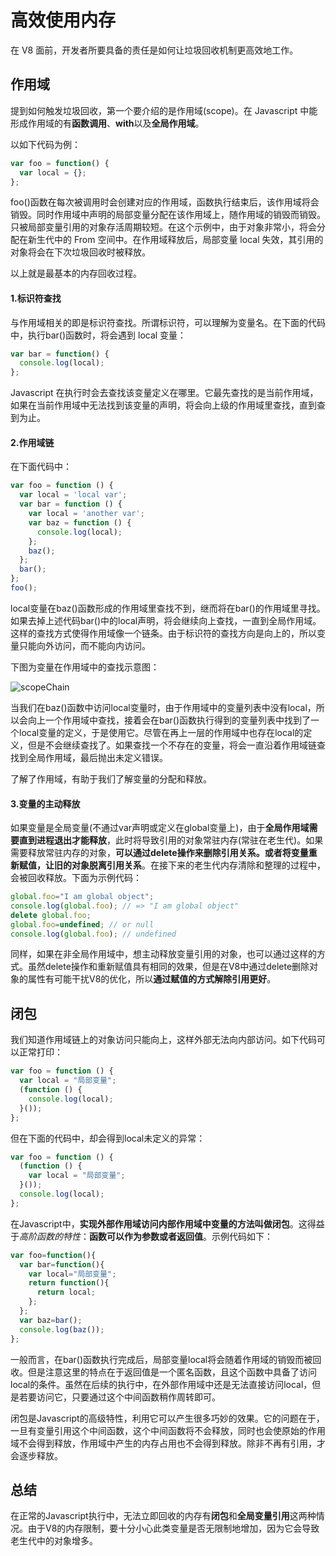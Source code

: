# 高效使用内存

在 V8 面前，开发者所要具备的责任是如何让垃圾回收机制更高效地工作。

## 作用域

提到如何触发垃圾回收，第一个要介绍的是作用域(scope)。在 Javascript 中能形成作用域的有**函数调用**、**with**以及**全局作用域**。

以如下代码为例：

```javascript
var foo = function() {
  var local = {};
};
```

foo()函数在每次被调用时会创建对应的作用域，函数执行结束后，该作用域将会销毁。同时作用域中声明的局部变量分配在该作用域上，随作用域的销毁而销毁。只被局部变量引用的对象存活周期较短。在这个示例中，由于对象非常小，将会分配在新生代中的 From 空间中。在作用域释放后，局部变量 local 失效，其引用的对象将会在下次垃圾回收时被释放。

以上就是最基本的内存回收过程。

#### 1.标识符查找

与作用域相关的即是标识符查找。所谓标识符，可以理解为变量名。在下面的代码中，执行bar()函数时，将会遇到 local 变量：

```javascript
var bar = function() {
  console.log(local);
};
```

Javascript 在执行时会去查找该变量定义在哪里。它最先查找的是当前作用域，如果在当前作用域中无法找到该变量的声明，将会向上级的作用域里查找，直到查到为止。

#### 2.作用域链

在下面代码中：

```javascript
var foo = function () {
  var local = 'local var';
  var bar = function () {
    var local = 'another var';
    var baz = function () {
      console.log(local);
    };
    baz();
  };
  bar();
};
foo();
```
local变量在baz()函数形成的作用域里查找不到，继而将在bar()的作用域里寻找。如果去掉上述代码bar()中的local声明，将会继续向上查找，一直到全局作用域。这样的查找方式使得作用域像一个链条。由于标识符的查找方向是向上的，所以变量只能向外访问，而不能向内访问。

下图为变量在作用域中的查找示意图：

![scopeChain](/v8-memory-mechanism/expand/scopeChain.png)

当我们在baz()函数中访问local变量时，由于作用域中的变量列表中没有local，所以会向上一个作用域中查找，接着会在bar()函数执行得到的变量列表中找到了一个local变量的定义，于是使用它。尽管在再上一层的作用域中也存在local的定义，但是不会继续查找了。如果查找一个不存在的变量，将会一直沿着作用域链查找到全局作用域，最后抛出未定义错误。

了解了作用域，有助于我们了解变量的分配和释放。

#### 3.变量的主动释放

如果变量是全局变量(不通过var声明或定义在global变量上)，由于**全局作用域需要直到进程退出才能释放**，此时将导致引用的对象常驻内存(常驻在老生代)。如果需要释放常驻内存的对象，**可以通过delete操作来删除引用关系。或者将变量重新赋值，让旧的对象脱离引用关系**。在接下来的老生代内存清除和整理的过程中，会被回收释放。下面为示例代码：

```javascript
global.foo="I am global object";
console.log(global.foo); // => "I am global object"
delete global.foo;
global.foo=undefined; // or null
console.log(global.foo); // undefined
```
同样，如果在非全局作用域中，想主动释放变量引用的对象，也可以通过这样的方式。虽然delete操作和重新赋值具有相同的效果，但是在V8中通过delete删除对象的属性有可能干扰V8的优化，所以**通过赋值的方式解除引用更好**。


## 闭包

我们知道作用域链上的对象访问只能向上，这样外部无法向内部访问。如下代码可以正常打印：

```javascript
var foo = function () {
  var local = "局部变量";
  (function () {
    console.log(local);
  }());
};
```
但在下面的代码中，却会得到local未定义的异常：

```javascript
var foo = function () {
  (function () {
    var local = "局部变量";
  }());
  console.log(local);
};
```
在Javascript中，**实现外部作用域访问内部作用域中变量的方法叫做闭包**。这得益于*高阶函数的特性*：**函数可以作为参数或者返回值**。示例代码如下：

```javascript
var foo=function(){
  var bar=function(){
    var local="局部变量";
    return function(){
      return local;
    };
  };
  var baz=bar();
  console.log(baz());
};
```
一般而言，在bar()函数执行完成后，局部变量local将会随着作用域的销毁而被回收。但是注意这里的特点在于返回值是一个匿名函数，且这个函数中具备了访问local的条件。虽然在后续的执行中，在外部作用域中还是无法直接访问local，但是若要访问它，只要通过这个中间函数稍作周转即可。

闭包是Javascript的高级特性，利用它可以产生很多巧妙的效果。它的问题在于，一旦有变量引用这个中间函数，这个中间函数将不会释放，同时也会使原始的作用域不会得到释放，作用域中产生的内存占用也不会得到释放。除非不再有引用，才会逐步释放。

## 总结

在正常的Javascript执行中，无法立即回收的内存有**闭包**和**全局变量引用**这两种情况。由于V8的内存限制，要十分小心此类变量是否无限制地增加，因为它会导致老生代中的对象增多。
